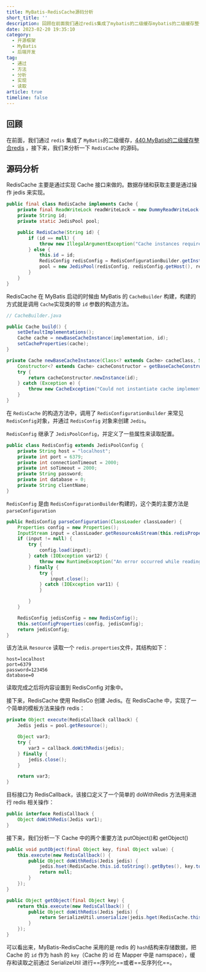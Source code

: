 ```yaml
---
title: MyBatis-RedisCache源码分析
short_title: ''
description: 回顾在前面我们通过redis​集成了mybatis​的二级缓存mybatis的二级缓存整合redis接下来我们来分析一下rediscache​的源码。源码分析rediscache主要是通过实现cache接口来做的。数据存储和获取主要是通过操作jedis来实现。publicfinalclassrediscacheimplementscache{privatefinalreadwritelockreadwritelock=newdummyreadwritelock()_privatestringid_priv
date: 2023-02-20 19:35:10
category:
  - 开源框架
  - MyBatis
  - 后端开发
tag:
  - 通过
  - 方法
  - 分析
  - 实现
  - 读取
article: true
timeline: false
---
```

## 回顾

在前面，我们通过 `redis`​ 集成了 `MyBatis`​ 的二级缓存，[440.MyBatis的二级缓存整合redis](siyuan://blocks/20230213211210-bl7c6m0) ，接下来，我们来分析一下 `RedisCache`​ 的源码。

## 源码分析

RedisCache 主要是通过实现 Cache 接口来做的。数据存储和获取主要是通过操作 jedis 来实现。

```java
public final class RedisCache implements Cache {
    private final ReadWriteLock readWriteLock = new DummyReadWriteLock();
    private String id;
    private static JedisPool pool;

    public RedisCache(String id) {
        if (id == null) {
            throw new IllegalArgumentException("Cache instances require an ID");
        } else {
            this.id = id;
            RedisConfig redisConfig = RedisConfigurationBuilder.getInstance().parseConfiguration();
            pool = new JedisPool(redisConfig, redisConfig.getHost(), redisConfig.getPort(), redisConfig.getConnectionTimeout(), redisConfig.getSoTimeout(), redisConfig.getPassword(), redisConfig.getDatabase(), redisConfig.getClientName());
        }
    }
}
```

RedisCache 在 MyBatis 启动的时候由 MyBatis 的 `CacheBuilder`​ 构建，构建的方式就是调用 `Cache`​ 实现类的带 `id`​ 参数的构造方法。

```java
// CacheBuilder.java

public Cache build() {
    setDefaultImplementations();
    Cache cache = newBaseCacheInstance(implementation, id);
    setCacheProperties(cache);
}

private Cache newBaseCacheInstance(Class<? extends Cache> cacheClass, String id) {
    Constructor<? extends Cache> cacheConstructor = getBaseCacheConstructor(cacheClass);
    try {
        return cacheConstructor.newInstance(id);
    } catch (Exception e) {
        throw new CacheException("Could not instantiate cache implementation (" + cacheClass + "). Cause: " + e, e);
    }
}
```

在 `RedisCache`​ 的构造方法中，调用了 `RedisConfigurationBuilder`​ 来常见 `RedisConfig`​ 对象，并通过 `RedisConfig`​ 对象来创建 `Jedis`​ 。

​`RedisConfig`​ 继承了 `JedisPoolConfig`​ ，并定义了一些属性来读取配置。

```java
public class RedisConfig extends JedisPoolConfig {
    private String host = "localhost";
    private int port = 6379;
    private int connectionTimeout = 2000;
    private int soTimeout = 2000;
    private String password;
    private int database = 0;
    private String clientName;
}
```

​`RedisConfig`​ 是由 `RedisConfigurationBuilder`​​ 构建的，这个类的主要方法是 `parseConfiguration`​

```java
public RedisConfig parseConfiguration(ClassLoader classLoader) {
    Properties config = new Properties();
    InputStream input = classLoader.getResourceAsStream(this.redisPropertiesFilename);
    if (input != null) {
        try {
            config.load(input);
        } catch (IOException var12) {
            throw new RuntimeException("An error occurred while reading classpath property '" + this.redisPropertiesFilename + "', see nested exceptions", var12);
        } finally {
            try {
                input.close();
            } catch (IOException var11) {
            }

        }
    }

    RedisConfig jedisConfig = new RedisConfig();
    this.setConfigProperties(config, jedisConfig);
    return jedisConfig;
}
```

该方法从 `Resource`​ 读取一个 `redis.properties`​ 文件，其结构如下：

```properties
host=localhost
port=6379
password=123456
database=0
```

读取完成之后将内容设置到 RedisConfig 对象中。

接下来，RedisCache 使用 RedisCo 创建 Jedis。在 RedisCache 中，实现了一个简单的模板方法来操作 redis：

```java
private Object execute(RedisCallback callback) {
    Jedis jedis = pool.getResource();

    Object var3;
    try {
        var3 = callback.doWithRedis(jedis);
    } finally {
        jedis.close();
    }

    return var3;
}
```

目标接口为 RedisCallback，该接口定义了一个简单的 doWithRedis 方法用来进行 redis 相关操作：

```java
public interface RedisCallback {
    Object doWithRedis(Jedis var1);
}
```

接下来，我们分析一下 Cache 中的两个重要方法 putObject()和 getObject()

```java
public void putObject(final Object key, final Object value) {
    this.execute(new RedisCallback() {
        public Object doWithRedis(Jedis jedis) {
            jedis.hset(RedisCache.this.id.toString().getBytes(), key.toString().getBytes(), SerializeUtil.serialize(value));
            return null;
        }
    });
}
```

```java
public Object getObject(final Object key) {
    return this.execute(new RedisCallback() {
        public Object doWithRedis(Jedis jedis) {
            return SerializeUtil.unserialize(jedis.hget(RedisCache.this.id.toString().getBytes(), key.toString().getBytes()));
        }
    });
}
```

可以看出来，MyBatis-RedisCache 采用的是 redis 的 `hash`​ 结构来存储数据，把 Cache 的 `id`​ 作为 hash 的 `key`​（Cache 的 id 在 Mapper 中是 namspace），缓存和读取之前通过 SerializeUtil 进行==序列化==或者==反序列化==。

‍